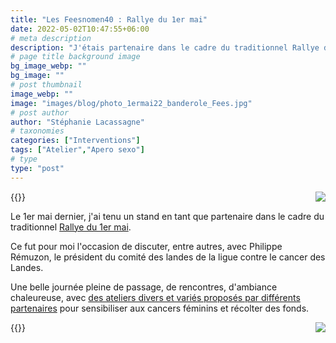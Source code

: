 ```yaml
---
title: "Les Feesnomen40 : Rallye du 1er mai"
date: 2022-05-02T10:47:55+06:00
# meta description
description: "J'étais partenaire dans le cadre du traditionnel Rallye du 1er mai."
# page title background image
bg_image_webp: ""
bg_image: ""
# post thumbnail
image_webp: ""
image: "images/blog/photo_1ermai22_banderole_Fees.jpg"
# post author
author: "Stéphanie Lacassagne"
# taxonomies
categories: ["Interventions"]
tags: ["Atelier","Apero sexo"]
# type
type: "post"
---
```


{{<image src="/blog/photo-1ermai22-banderole-fees.jpg" class="img-fluid" srcAlt="Les Feesnomen40 : Rallye du 1er mai" style="float:right;" data-aos="fade-up" loading="lazy" decoding="async">}}

Le 1er mai dernier, j'ai tenu un stand en tant que partenaire dans le cadre du traditionnel [Rallye du 1er mai](https://www.lesfeesnomen40.com/les-rallyes).

Ce fut pour moi l'occasion de discuter, entre autres, avec Philippe Rémuzon, le président du comité des landes de la ligue contre le cancer des Landes.

Une belle journée pleine de passage, de rencontres, d'ambiance chaleureuse, avec [des ateliers divers et variés proposés par différents partenaires](https://www.lesfeesnomen40.com/c%C3%B4t%C3%A9-psy) pour sensibiliser aux cancers féminins et récolter des fonds. 

{{<image src="blog/photo-1ermai22-stand-ligue-cancer.jpg" class="img-fluid" srcAlt="Les Feesnomen40 : Rallye du 1er mai" style="float:right;" data-aos="fade-up" loading="lazy" decoding="async">}}
